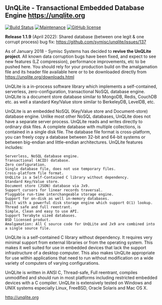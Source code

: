 ## UnQLite - Transactional Embedded Database Engine https://unqlite.org
[![Build Status](https://travis-ci.org/symisc/unqlite.svg?branch=master)](https://travis-ci.org/symisc/unqlite) [![Maintenance](https://img.shields.io/badge/Maintained%3F-yes-green.svg)](https://github.com/symisc/unqlite/pulse) [![GitHub license](https://img.shields.io/pypi/l/Django.svg)](https://unqlite.org/licensing.html) 

**Release 1.1.9** (April 2022): Shared database (between one legit & one corrupt process) bug fix: https://github.com/symisc/unqlite/issues/137

As of January 2018 - Symisc Systems has decided to **revive the UnQLite project**. All known data corruption bugs have been fixed, and expect to see new features (LZ compression), performance improvements, etc to be pushed here.
You should rely for your production build on the amalgamation file and its header file available here or to be downloaded directly from https://unqlite.org/downloads.html


UnQLite is a in-process software library which implements a self-contained, serverless, zero-configuration, transactional NoSQL database engine. UnQLite is a document store database similar to MongoDB, Redis, CouchDB etc. as well a standard Key/Value store similar to BerkeleyDB, LevelDB, etc.


UnQLite is an embedded NoSQL (Key/Value store and Document-store) database engine. Unlike most other NoSQL databases, UnQLite does not have a separate server process. UnQLite reads and writes directly to ordinary disk files. A complete database with multiple collections, is contained in a single disk file. The database file format is cross-platform, you can freely copy a database between 32-bit and 64-bit systems or between big-endian and little-endian architectures. UnQLite features includes:


    Serverless, NoSQL database engine.
    Transactional (ACID) database.
    Zero configuration.
    Single database file, does not use temporary files.
    Cross-platform file format.
    UnQLite is a Self-Contained C library without dependency.
    Standard Key/Value store.
    Document store (JSON) database via Jx9.
    Support cursors for linear records traversal.
    Pluggable run-time interchangeable storage engine.
    Support for on-disk as well in-memory databases.
    Built with a powerful disk storage engine which support O(1) lookup.
    Thread safe and full reentrant.
    Simple, Clean and easy to use API.
    Support Terabyte sized databases.
    BSD licensed product.
    Amalgamation: All C source code for UnQLite and Jx9 are combined into a single source file.



UnQLite is a self-contained C library without dependency. It requires very minimal support from external libraries or from the operating system. This makes it well suited for use in embedded devices that lack the support infrastructure of a desktop computer. This also makes UnQLite appropriate for use within applications that need to run without modification on a wide variety of computers of varying configurations.

UnQLite is written in ANSI C, Thread-safe, Full reentrant, compiles unmodified and should run in most platforms including restricted embedded devices with a C compiler. UnQLite is extensively tested on Windows and UNIX systems especially Linux, FreeBSD, Oracle Solaris and Mac OS X.


http://unqlite.org
